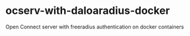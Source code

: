 # ocserv-with-daloaradius-docker
Open Connect server with freeradius authentication on docker containers
